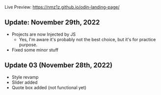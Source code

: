Live Preview:
https://nmz1z.github.io/odin-landing-page/

## Update: November 29th, 2022
- Projects are now Injected by JS
    - Yes, I'm aware it's probably not the best choice, but it's for practice purpose.
- Fixed some minor stuff

## Update 03 (November 28th, 2022)
- Style revamp
- Slider added
- Quote box added (not functional yet)